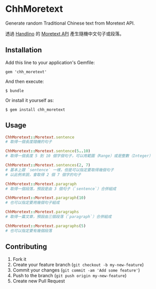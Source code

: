 # ChhMoretext

Generate random Traditional Chinese text from Moretext API.

透過 [Handlino][handlino] 的 [Moretext API][moretext-api] 產生隨機中文句子或段落。

[handlino]: http://handlino.com/
[moretext-api]: http://more.handlino.com/api

## Installation

Add this line to your application's Gemfile:

    gem 'chh_moretext'

And then execute:

    $ bundle

Or install it yourself as:

    $ gem install chh_moretext

## Usage

``` ruby
ChhMoretext::Moretext.sentence
# 取得一個長度隨機的句子

ChhMoretext::Moretext.sentence(5..10)
# 取得一個長度 5 到 10 個字個句子，可以用範圍（Range）或是整數（Integer）

ChhMoretext::Moretext.sentences(2, 7)
# 基本上跟 `sentence` 一樣，但是可以指定要取得幾個句子
# 以此例來說，會取得 2 個 7 個字的句子

ChhMoretext::Moretext.paragraph
# 取得一個段落，預設是由 3 個句子（`sentence`）合併組成

ChhMoretext::Moretext.paragraph(10)
# 也可以指定要用幾個句子組成

ChhMoretext::Moretext.paragraphs
# 取得一篇文章，預設由三個段落（`paragraph`）合併組成

ChhMoretext::Moretext.paragraphs(5)
# 也可以指定要有幾個段落
```

## Contributing

1. Fork it
2. Create your feature branch (`git checkout -b my-new-feature`)
3. Commit your changes (`git commit -am 'Add some feature'`)
4. Push to the branch (`git push origin my-new-feature`)
5. Create new Pull Request
